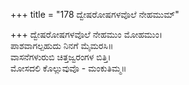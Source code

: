 +++
title = "178 ದ್ವೇಷರೋಷಗಳವೊಲೆ ನೇಹಮುಮ್"

+++
ದ್ವೇಷರೋಷಗಳವೊಲೆ ನೇಹಮುಂ ಮೋಹಮುಂ।  
ಪಾಶವಾಗಲ್ಪಹುದು ನಿನಗೆ ಮೈಮರಸಿ॥  
ವಾಸನೆಗಳುರುಬಿ ಚಿತ್ತಜ್ವರಂಗಳ ಬಿತ್ತಿ।  
ಮೋಸದಲಿ ಕೊಲ್ಲುವುವೊ - ಮಂಕುತಿಮ್ಮ॥  
